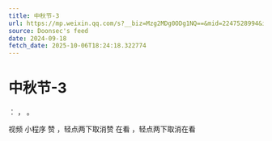 ```yaml
---
title: 中秋节-3
url: https://mp.weixin.qq.com/s?__biz=Mzg2MDg0ODg1NQ==&mid=2247528994&idx=1&sn=5f7f8a3937b7c0ddff1d35e019b17393
source: Doonsec's feed
date: 2024-09-18
fetch_date: 2025-10-06T18:24:18.322774
---
```


# 中秋节-3

：
，
。

视频
小程序
赞
，轻点两下取消赞
在看
，轻点两下取消在看